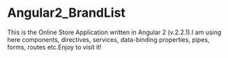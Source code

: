# Angular2_BrandList
This is the Online Store Application written in Angular 2 (v.2.2.1).I am using here components, directives, services, data-binding properties, pipes, forms, routes etc.Enjoy to visit it!
